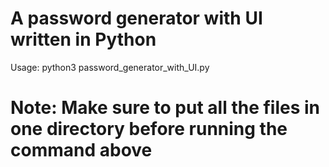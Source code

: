 # A password generator with UI written in Python

Usage: python3 password_generator_with_UI.py

# Note: Make sure to put all the files in one directory before running the command above

